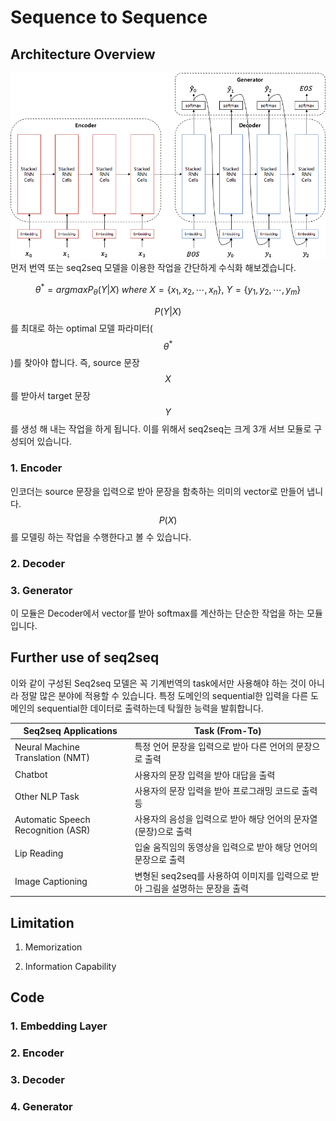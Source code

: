 # Sequence to Sequence

## Architecture Overview
![](/assets/seq2seq_architecture.png)
먼저 번역 또는 seq2seq 모델을 이용한 작업을 간단하게 수식화 해보겠습니다.

$$
\theta^*=argmaxP_\theta(Y|X)~where~X=\{x_1,x_2,\cdots,x_n\},~Y=\{y_1,y_2,\cdots,y_m\}
$$

$$ P(Y|X) $$를 최대로 하는 optimal 모델 파라미터($$ \theta^* $$)를 찾아야 합니다. 즉, source 문장 $$ X $$를 받아서 target 문장 $$ Y $$를 생성 해 내는 작업을 하게 됩니다. 이를 위해서 seq2seq는 크게 3개 서브 모듈로 구성되어 있습니다. 

### 1. Encoder
인코더는 source 문장을 입력으로 받아 문장을 함축하는 의미의 vector로 만들어 냅니다. $$ P(X) $$를 모델링 하는 작업을 수행한다고 볼 수 있습니다.

### 2. Decoder

### 3. Generator
이 모듈은 Decoder에서 vector를 받아 softmax를 계산하는 단순한 작업을 하는 모듈 입니다. 

## Further use of seq2seq
이와 같이 구성된 Seq2seq 모델은 꼭 기계번역의 task에서만 사용해야 하는 것이 아니라 정말 많은 분야에 적용할 수 있습니다. 특정 도메인의 sequential한 입력을 다른 도메인의 sequential한 데이터로 출력하는데 탁월한 능력을 발휘합니다.

|Seq2seq Applications|Task (From-To)|
|-|-|
|Neural Machine Translation (NMT)|특정 언어 문장을 입력으로 받아 다른 언어의 문장으로 출력|
|Chatbot|사용자의 문장 입력을 받아 대답을 출력|
|Other NLP Task|사용자의 문장 입력을 받아 프로그래밍 코드로 출력 등|
|Automatic Speech Recognition (ASR)|사용자의 음성을 입력으로 받아 해당 언어의 문자열(문장)으로 출력|
|Lip Reading|입술 움직임의 동영상을 입력으로 받아 해당 언어의 문장으로 출력|
|Image Captioning|변형된 seq2seq를 사용하여 이미지를 입력으로 받아 그림을 설명하는 문장을 출력|

## Limitation

1. Memorization

2. Information Capability

## Code

### 1. Embedding Layer

### 2. Encoder

### 3. Decoder

### 4. Generator



